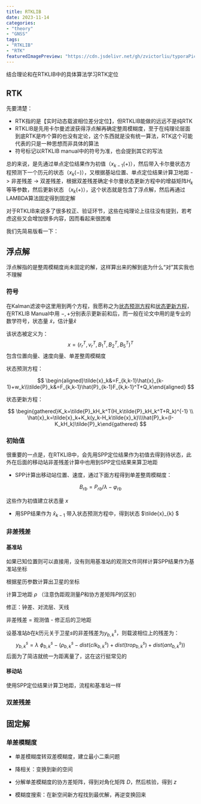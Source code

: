 ```yaml
---
title: RTKLIB
date: 2023-11-14
categories:
- "theory"
- "GNSS"
tags:
- "RTKLIB"
- "RTK"
featuredImagePreview: "https://cdn.jsdelivr.net/gh/zvictorliu/typoraPics@main/img/image-20230605150849270.png"
---
```


结合理论和在RTKLIB中的具体算法学习RTK定位

<!--more-->

## RTK

先要清楚：

- RTK指的是【实时动态载波相位差分定位】，但RTKLIB能做的远远不是纯RTK
- RTKLIB是先用卡尔曼滤波获得浮点解再确定整周模糊度，至于在纯理论层面到底RTK是咋个算的也没有定论，这个东西就是没有统一算法，RTK这个可能代表的只是一种思想而非具体的算法
- 符号标记以RTKLIB manual中的符号为准，也会提到其它的写法

总的来说，是先通过单点定位结果作为初值（$x_{k-1}(+)$），然后带入卡尔曼状态方程预测下一个历元的状态（$x_k(-)$），又根据基站位置、单点定位结果计算卫地距 -> 非差残差 -> 双差残差，根据双差残差确定卡尔曼状态更新方程中的增益矩阵$H_k$等等参数，然后更新状态 （$x_k(+)$），这个状态就是包含了浮点解，然后再通过LAMBDA算法固定得到固定解

对于RTKLIB来说多了很多校正、验证环节，这些在纯理论上往往没有提到，若考虑这些又会增加很多内容，因而看起来很困难

我们先简易版看一下：

## 浮点解

浮点解指的是整周模糊度尚未固定的解，这样算出来的解到底为什么“对”其实我也不理解

### 符号

在Kalman滤波中这里用到两个方程，我愿称之为<u>状态预测方程</u>和<u>状态更新方程</u>，在RTKLIB Manual中用 $-,+$分别表示更新前和后，而一般在论文中用的是专业的数学符号，状态量 $\tilde{x}$，估计量$\hat{x}$

该状态被定义为：
$$
x=({r_r}^T,{v_r}^T,{B_1}^T,{B_2}^T,{B_5}^T)^T
$$
包含位置向量、速度向量、单差整周模糊度

状态预测方程：

$$
\begin{aligned}\tilde{x}_k&=F_{k,k-1}\hat{x}_{k-1}+w_k\\\tilde{P}_k&=F_{k,k-1}\hat{P}_{k-1}F_{k,k-1}^T+Q_k\end{aligned}
$$


状态更新方程：

$$
\begin{gathered}K_k=\tilde{P}_kH_k^T(H_k\tilde{P}_kH_k^T+R_k)^{-1} \\ \hat{x}_k=\tilde{x}_k+K_k(y_k-H_k\tilde{x}_k)\\\hat{P}_k=(I-K_kH_k)\tilde{P}_k\end{gathered}
$$

### 初始值

很重要的一点是，在RTKLIB中，会先用SPP定位结果作为初值去得到待状态，此外在后面的移动站非差残差计算中也用到SPP定位结果来算卫地距

- SPP计算出移动站位置、速度，通过下面方程得到单差整周模糊度：

$$
B_{rb} = P_{rb} / \lambda - \varphi_{rb}
$$

这些作为初值建立状态量 $x$

- 用SPP结果作为 $\hat{x}_{k-1}$ 带入状态预测方程中，得到状态 $\tilde{x}_{k} $

### 非差残差

#### 基准站

如果已知位置则可以直接用，没有则用基准站的观测文件同样计算SPP结果作为基准站坐标

根据星历参数计算出卫星的坐标

计算卫地距 $\rho$ （注意伪距观测量$P$和协方差矩阵$P$的区别）

修正：钟差、对流层、天线

非差残差 = 观测值 - 修正后的卫地距

设基准站$b$在$k$历元关于卫星$s$的非差残差为$y_{b,k}^{s}$，则载波相位上的残差为：
$$
y_{b,k}^{s} = \lambda ~\phi_{b,k}^s - (\rho_{b,k}^s - dist(clk_{b,k}^s) + dist(trop_{b,k}^s) + dist(ant_{b,k}^s))
$$
后面为了简洁就统一为距离量了，这在这行挺常见的

#### 移动站

使用SPP定位结果计算卫地距，流程和基准站一样

### 双差残差



## 固定解

### 单差模糊度

- 单差模糊度转双差模糊度，建立最小二乘问题

- 降相关：变换到新的空间
- 分解单差模糊度的协方差矩阵，得到对角化矩阵 $D$，然后核验，得到 $z$ 
- 模糊度搜索：在新空间新方程找到最优解，再逆变换回来

